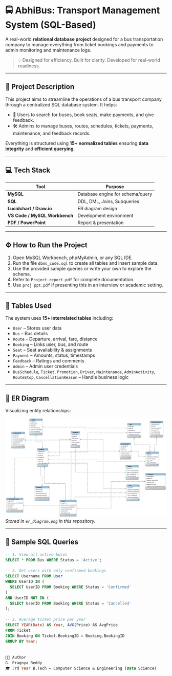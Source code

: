 # 🚍 AbhiBus: Transport Management System (SQL-Based)

A real-world **relational database project** designed for a bus transportation company to manage everything from ticket bookings and payments to admin monitoring and maintenance logs.

> 💡 Designed for efficiency. Built for clarity. Developed for real-world readiness.

---

## 📌 Project Description

This project aims to streamline the operations of a bus transport company through a centralized SQL database system. It helps:

- 👥 Users to search for buses, book seats, make payments, and give feedback.
- 🛠️ Admins to manage buses, routes, schedules, tickets, payments, maintenance, and feedback records.

Everything is structured using **15+ normalized tables** ensuring **data integrity** and **efficient querying**.

---

## 💻 Tech Stack

| Tool       | Purpose                          |
|------------|----------------------------------|
| **MySQL**  | Database engine for schema/query |
| **SQL**    | DDL, DML, Joins, Subqueries      |
| **Lucidchart / Draw.io** | ER diagram design         |
| **VS Code / MySQL Workbench** | Development environment |
| **PDF / PowerPoint** | Report & presentation         |

---

## ⚙️ How to Run the Project

1. Open MySQL Workbench, phpMyAdmin, or any SQL IDE.
2. Run the file `dbms_code.sql` to create all tables and insert sample data.
3. Use the provided sample queries or write your own to explore the schema.
4. Refer to `Project-report.pdf` for complete documentation.
5. Use `proj ppt.pdf` if presenting this in an interview or academic setting.

---

## 🧾 Tables Used

The system uses **15+ interrelated tables** including:

- `User` – Stores user data  
- `Bus` – Bus details  
- `Route` – Departure, arrival, fare, distance  
- `Booking` – Links user, bus, and route  
- `Seat` – Seat availability & assignments  
- `Payment` – Amounts, status, timestamps  
- `Feedback` – Ratings and comments  
- `Admin` – Admin user credentials  
- `BusSchedule`, `Ticket`, `Promotion`, `Driver`, `Maintenance`, `AdminActivity`, `RouteStop`, `CancellationReason` – Handle business logic

---

## 📌 ER Diagram

Visualizing entity relationships:

![ER Diagram](er_diagram.png)  
*Stored in `er_diagram.png` in this repository.*

---

## 🧠 Sample SQL Queries

```sql
-- 1. View all active buses
SELECT * FROM Bus WHERE Status = 'Active';

-- 2. Get users with only confirmed bookings
SELECT Username FROM User
WHERE UserID IN (
  SELECT UserID FROM Booking WHERE Status = 'Confirmed'
)
AND UserID NOT IN (
  SELECT UserID FROM Booking WHERE Status = 'Cancelled'
);

-- 3. Average ticket price per year
SELECT YEAR(Date) AS Year, AVG(Price) AS AvgPrice
FROM Ticket
JOIN Booking ON Ticket.BookingID = Booking.BookingID
GROUP BY Year;


🧑‍💻 Author
G. Pragnya Reddy
🎓 3rd Year B.Tech – Computer Science & Engineering (Data Science)
